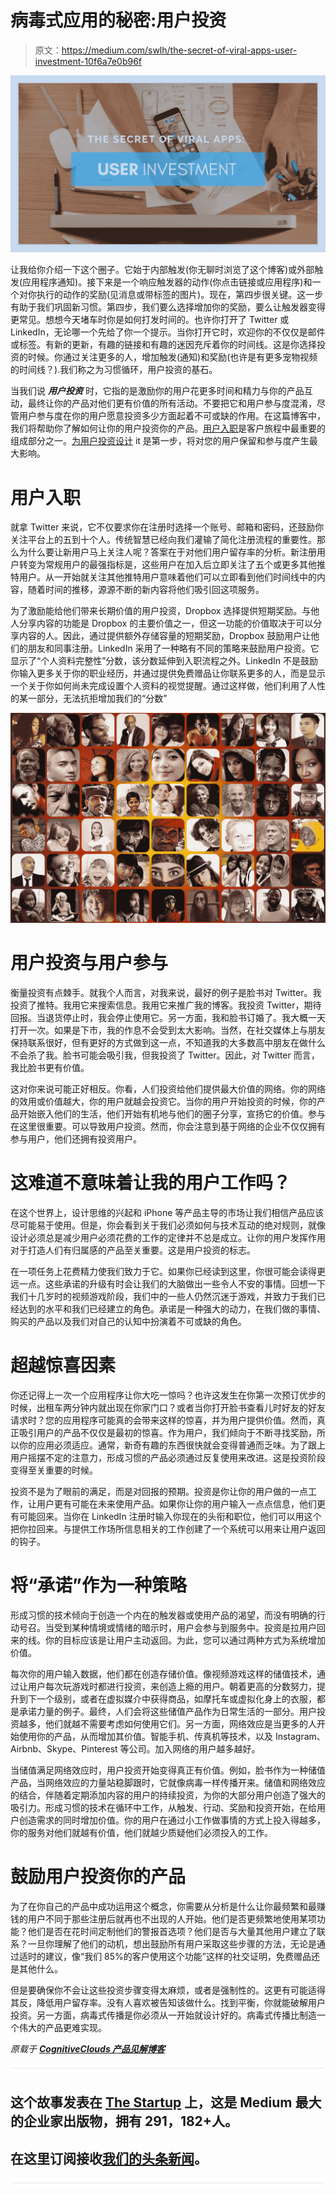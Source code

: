 # 病毒式应用的秘密:用户投资

> 原文：<https://medium.com/swlh/the-secret-of-viral-apps-user-investment-10f6a7e0b96f>

![](img/501ee680babcd4f92d0a3c8596873ed2.png)

让我给你介绍一下这个圈子。它始于内部触发(你无聊时浏览了这个博客)或外部触发(应用程序通知)。接下来是一个响应触发器的动作(你点击链接或应用程序)和一个对你执行的动作的奖励(见消息或带标签的图片)。现在，第四步很关键。这一步有助于我们巩固新习惯。第四步，我们要么选择增加你的奖励，要么让触发器变得更常见。想想今天堵车时你是如何打发时间的。也许你打开了 Twitter 或 LinkedIn，无论哪一个先给了你一个提示。当你打开它时，欢迎你的不仅仅是邮件或标签。有新的更新，有趣的链接和有趣的迷因充斥着你的时间线。这是你选择投资的时候。你通过关注更多的人，增加触发(通知)和奖励(也许是有更多宠物视频的时间线？).我们称之为习惯循环，用户投资的基石。

当我们说 ***用户投资*** 时，它指的是激励你的用户花更多时间和精力与你的产品互动，最终让你的产品对他们更有价值的所有活动。不要把它和用户参与度混淆，尽管用户参与度在你的用户愿意投资多少方面起着不可或缺的作用。在这篇博客中，我们将帮助你了解如何让你的用户投资你的产品。[用户入职](https://www.cognitiveclouds.com/insights/mobile-app-onboarding-best-practices/)是客户旅程中最重要的组成部分之一。[为用户投资设计](https://www.zibtek.com/services/UIUX-design-services) it 是第一步，将对您的用户保留和参与度产生最大影响。

# 用户入职

就拿 Twitter 来说，它不仅要求你在注册时选择一个账号、邮箱和密码，还鼓励你关注平台上的五到十个人。传统智慧已经向我们灌输了简化注册流程的重要性。那么为什么要让新用户马上关注人呢？答案在于对他们用户留存率的分析。新注册用户转变为常规用户的最强指标是，这些用户在加入后立即关注了五个或更多其他推特用户。从一开始就关注其他推特用户意味着他们可以立即看到他们时间线中的内容，随着时间的推移，源源不断的新内容将他们吸引回这项服务。

为了激励能给他们带来长期价值的用户投资，Dropbox 选择提供短期奖励。与他人分享内容的功能是 Dropbox 的主要价值之一，但这一功能的价值取决于可以分享内容的人。因此，通过提供额外存储容量的短期奖励，Dropbox 鼓励用户让他们的朋友和同事注册。LinkedIn 采用了一种略有不同的策略来鼓励用户投资。它显示了“个人资料完整性”分数，该分数延伸到入职流程之外。LinkedIn 不是鼓励你输入更多关于你的职业经历，并通过提供免费赠品让你联系更多的人，而是显示一个关于你如何尚未完成设置个人资料的视觉提醒。通过这样做，他们利用了人性的某一部分，无法抗拒增加我们的“分数”

![](img/41ecc94ae35a9ae275a202c9f6a98a40.png)

# 用户投资与用户参与

衡量投资有点棘手。就我个人而言，对我来说，最好的例子是脸书对 Twitter。我投资了推特。我用它来搜索信息。我用它来推广我的博客。我投资 Twitter，期待回报。当退货停止时，我会停止使用它。另一方面，我和脸书订婚了。我大概一天打开一次。如果是下市，我的作息不会受到太大影响。当然，在社交媒体上与朋友保持联系很好，但有更好的方式做到这一点，不知道我的大多数高中朋友在做什么不会杀了我。脸书可能会吸引我，但我投资了 Twitter。因此，对 Twitter 而言，我比脸书更有价值。

这对你来说可能正好相反。你看，人们投资给他们提供最大价值的网络。你的网络的效用或价值越大，你的用户就越会投资它。当你的用户开始投资的时候，你的产品开始嵌入他们的生活，他们开始有机地与他们的圈子分享，宣扬它的价值。参与在这里很重要。可以导致用户投资。然而，你会注意到基于网络的企业不仅仅拥有参与用户，他们还拥有投资用户。

# 这难道不意味着让我的用户工作吗？

在这个世界上，设计思维的兴起和 iPhone 等产品主导的市场让我们相信产品应该尽可能易于使用。但是，你会看到关于我们必须如何与技术互动的绝对规则，就像设计必须总是减少用户必须花费的工作的定律并不总是成立。让你的用户发挥作用对于打造人们有归属感的产品至关重要。这是用户投资的标志。

在一项任务上花费精力使我们致力于它。如果你已经读到这里，你很可能会读得更远一点。这些承诺的升级有时会让我们的大脑做出一些令人不安的事情。回想一下我们十几岁时的视频游戏阶段，我们中的一些人仍然沉迷于游戏，并致力于我们已经达到的水平和我们已经建立的角色。承诺是一种强大的动力，在我们做的事情、购买的产品以及我们对自己的认知中扮演着不可或缺的角色。

# 超越惊喜因素

你还记得上一次一个应用程序让你大吃一惊吗？也许这发生在你第一次预订优步的时候，出租车两分钟内就出现在你家门口？或者当你打开脸书查看儿时好友的好友请求时？您的应用程序可能真的会带来这样的惊喜，并为用户提供价值。然而，真正吸引用户的产品不仅仅是最初的惊喜。作为用户，我们倾向于不断寻找奖励，所以你的应用必须适应。通常，新奇有趣的东西很快就会变得普通而乏味。为了跟上用户摇摆不定的注意力，形成习惯的产品必须通过反复使用来改进。这是投资阶段变得至关重要的时候。

投资不是为了眼前的满足，而是对回报的预期。投资是你让你的用户做的一点工作，让用户更有可能在未来使用产品。如果你让你的用户输入一点点信息，他们更有可能回来。当你在 LinkedIn 注册时输入你现在的头衔和职位，他们可以用这个把你拉回来。与提供工作场所信息相关的工作创建了一个系统可以用来让用户返回的钩子。

# 将“承诺”作为一种策略

形成习惯的技术倾向于创造一个内在的触发器或使用产品的渴望，而没有明确的行动号召。当受到某种情境或情绪的暗示时，用户会参与到服务中。投资是拉用户回来的线。你的目标应该是让用户主动返回。为此，您可以通过两种方式为系统增加价值。

每次你的用户输入数据，他们都在创造存储价值。像视频游戏这样的储值技术，通过让用户每次玩游戏时都进行投资，来创造上瘾的用户。朝着更高的分数努力，提升到下一个级别，或者在虚拟媒介中获得商品，如摩托车或虚拟化身上的衣服，都是承诺力量的例子。最终，人们会将这些储值产品作为日常生活的一部分。用户投资越多，他们就越不需要考虑如何使用它们。另一方面，网络效应是当更多的人开始使用你的产品，从而增加其价值。智能手机、传真机等技术，以及 Instagram、Airbnb、Skype、Pinterest 等公司。加入网络的用户越多越好。

当储值满足网络效应时，用户投资开始变得真正有价值。例如，脸书作为一种储值产品，当网络效应的力量站稳脚跟时，它就像病毒一样传播开来。储值和网络效应的结合，伴随着定期添加内容的用户的持续投资，为你的大部分用户创造了强大的吸引力。形成习惯的技术在循环中工作，从触发、行动、奖励和投资开始，在给用户创造需求的同时增加价值。你的用户在通过小工作做事情的方式上投入得越多，你的服务对他们就越有价值，他们就越少质疑他们必须投入的工作。

# 鼓励用户投资你的产品

为了在你自己的产品中成功运用这个概念，你需要从分析是什么让你最频繁和最赚钱的用户不同于那些注册后就再也不出现的人开始。他们是否更频繁地使用某项功能？他们是否在花时间定制他们的警报首选项？他们是否与大量其他用户建立了联系？一旦你理解了他们的动机，想出鼓励所有用户采取这些步骤的方法，无论是通过适时的建议，像“我们 85%的客户使用这个功能”这样的社交证明，免费赠品还是其他什么。

但是要确保你不会让这些投资步骤变得太麻烦，或者是强制性的。这更有可能适得其反，降低用户留存率。没有人喜欢被告知该做什么。找到平衡，你就能破解用户投资。另一方面，病毒式传播是你必须从一开始就设计好的。病毒式传播比制造一个伟大的产品更难实现。

*原载于* [***CognitiveClouds 产品见解博客***](https://www.cognitiveclouds.com/insights/the-secret-of-viral-apps-user-investment/)

![](img/731acf26f5d44fdc58d99a6388fe935d.png)

## 这个故事发表在 [The Startup](https://medium.com/swlh) 上，这是 Medium 最大的企业家出版物，拥有 291，182+人。

## 在这里订阅接收[我们的头条新闻](http://growthsupply.com/the-startup-newsletter/)。

![](img/731acf26f5d44fdc58d99a6388fe935d.png)